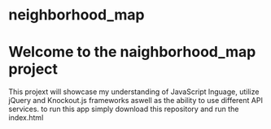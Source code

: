 # neighborhood_map

# Welcome to the naighborhood_map project

This projext will showcase my understanding of JavaScript lnguage, utilize jQuery and Knockout.js frameworks aswell as the ability to use different API services.
to run this app simply download this repository and run the index.html
